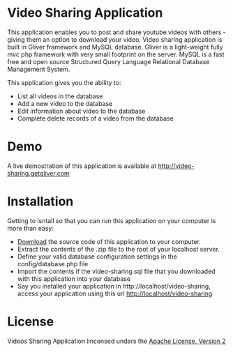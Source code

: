 # Video Sharing Application

This application enables you to post and share youtube videos with others - giving them an option to download your video. Video sharing application is built in Gliver framework and MySQL database. Gliver is a light-weight fully mvc php framework with very small footprint on the server. MySQL is a fast free and open source Structured Query Language Relational Database Management System.

This application gives you the ability to:
<ul>
<li>List all videos in the database</li>
<li>Add a new video to the database</li>
<li>Edit information about video to the database</li>
<li>Complete delete records of a video from the database</li>
</ul>

# Demo

A live demostration of this application is available at <a href="http://video-sharing.getgliver.com">http://video-sharing.getgliver.com</a>

# Installation

Getting to isntall so that you can run this application on your computer is more than easy:
<ul>
<li><a href="https://github.com/GeoffreyOliver/video-sharing/archive/master.zip">Download</a> the source code of this application to your computer.</li>
<li>Extract the contents of the .zip file to the root of your localhost server.</li>
<li>Define your valid database configuration settings in the config/database.php file</li>
<li>Import the contents if the video-sharing.sql file that you downloaded with this application into your database</li>
<li>Say you installed your application in http://localhost/video-sharing, access your application using this url <a href="http://localhost/video-sharing">http://localhost/video-sharing</a></li>
</ul>

# License

Videos Sharing Application lincensed unders the <a href="http://opensource.org/licenses/Apache-2.0">Apache License, Version 2</a>
